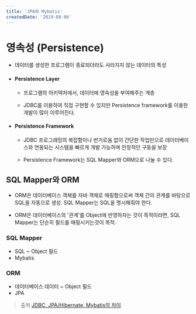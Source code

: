 ```yaml
---
title: 'JPA와 Mybatis'
createdDate: '2019-08-06'
---
```

# 영속성 (Persistence)

- 데이터를 생성한 프로그램이 종료되더라도 사라지지 않는 데이터의 특성

- #### Persistence Layer

  - 프로그램의 아키텍처에서, 데이터에 영속성을 부여해주는 계층
  
  - JDBC를 이용하여 직접 구현할 수 있지만 Persistence framework를 이용한 개발이 많이 이루어진다.
  
- #### Persistence Framework

  - JDBC 프로그래밍의 복잡함이나 번거로움 없이 간단한 작업만으로 데이터베이스와 연동되는 시스템을 빠르게 개발 가능하며 안정적인 구동을 보장
  
  - Persistence Framework는 SQL Mapper와 ORM으로 나눌 수 있다.
  
  

## SQL Mapper와 ORM

  - ORM은 데이터베이스 객체를 자바 객체로 매핑함으로써 객체 간의 관계를 바탕으로 SQL을 자동으로 생성. SQL Mapper는 SQL을 명시해줘야 한다.
  
  - ORM은 데이터베이스의 '관계'를 Object에 반영하자는 것이 목적이라면, SQL Mapper는 단순히 필드를 매핑시키는것이 목적.

### SQL Mapper
  - SQL ~ Object 필드
  - Mybatis

### ORM
  - 데이터베이스 데이터 ~ Object 필드
  - JPA






> 출처 [JDBC, JPA/Hibernate, Mybatis의 차이](https://gmlwjd9405.github.io/2018/12/25/difference-jdbc-jpa-mybatis.html)